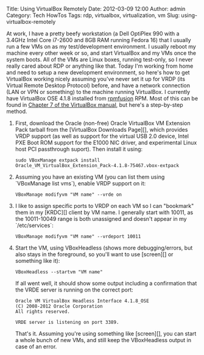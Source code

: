 Title: Using VirtualBox Remotely
Date: 2012-03-09 12:00
Author: admin
Category: Tech HowTos
Tags: rdp, virtualbox, virtualization, vm
Slug: using-virtualbox-remotely

At work, I have a pretty beefy workstation (a Dell OptiPlex 990 with a
3.4GHz Intel Core i7-2600 and 8GB RAM running Fedora 16) that I usually
run a few VMs on as my test/development environment. I usually reboot my
machine every other week or so, and start VirtualBox and my VMs once the
system boots. All of the VMs are Linux boxes, running test-only, so I
never really cared about RDP or anything like that. Today I'm working
from home and need to setup a new development environment, so here's how
to get VirtualBox working nicely assuming you've never set it up for
VRDP (its Virtual Remote Desktop Protocol) before, and have a network
connection (LAN or VPN or something) to the machine running VirtualBox.
I currently have VirtualBox OSE 4.1.8 installed from [rpmfusion][] RPM.
Most of this can be found in [Chapter 7 of the VirtualBox manual][], but
here's a step-by-step method.

<ol>
<li>
First, download the Oracle (non-free) Oracle VirtualBox VM Extension
Pack tarball from the [VirtualBox Downloads Page][], which provides VRDP
support (as well as support for the virtual USB 2.0 device, Intel PXE
Boot ROM support for the E1000 NIC driver, and experimental Linux host
PCI passthrough suport). Then install it using:

~~~~{.text}
sudo VBoxManage extpack install Oracle_VM_VirtualBox_Extension_Pack-4.1.8-75467.vbox-extpack
~~~~

</li>
<li>
Assuming you have an existing VM (you can list them using
`VBoxManage list vms`), enable VRDP support on it:

~~~~{.text}
VBoxManage modifyvm "VM name" --vrde on
~~~~

</li>
<li>
I like to assign specific ports to VRDP on each VM so I can "bookmark"
them in my [KRDC][] client by VM name. I generally start with 10011, as
the 10011-10049 range is both unassigned and doesn't appear in my
`/etc/services`:

~~~~{.text}
VBoxManage modifyvm "VM name" --vrdeport 10011
~~~~

</li>
<li>
Start the VM, using VBoxHeadless (shows more debugging/errors, but also
stays in the foreground, so you'll want to use [screen][] or something
like it):

~~~~{.text}
VBoxHeadless --startvm "VM name"
~~~~

If all went well, it should show some output including a confirmation
that the VRDE server is running on the correct port:

~~~~{.text}
Oracle VM VirtualBox Headless Interface 4.1.8_OSE
(C) 2008-2012 Oracle Corporation
All rights reserved.

VRDE server is listening on port 3389.
~~~~

</li>
</ul>
That's it. Assuming you're using something like [screen][], you can
start a whole bunch of new VMs, and still keep the VBoxHeadless output
in case of an error.

  [rpmfusion]: http://nonfree.rpmfusion.org/
  [Chapter 7 of the VirtualBox manual]: http://www.virtualbox.org/manual/ch07.html
  [VirtualBox Downloads Page]: https://www.virtualbox.org/wiki/Downloads
  [KRDC]: http://kde.org/applications/internet/krdc/
  [screen]: http://www.gnu.org/software/screen/
